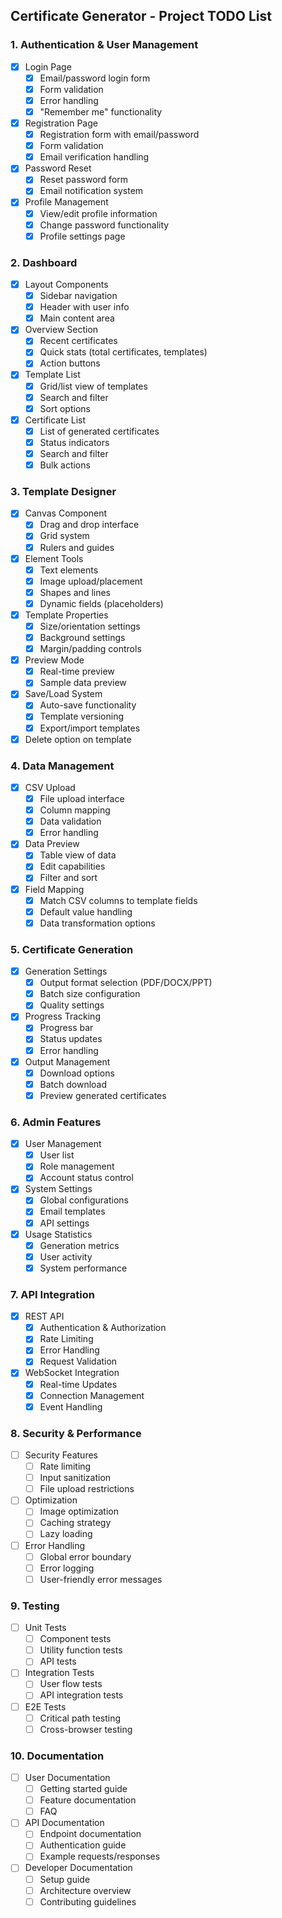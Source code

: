 ## Certificate Generator - Project TODO List

### 1. Authentication & User Management
- [x] Login Page
  - [x] Email/password login form
  - [x] Form validation
  - [x] Error handling
  - [x] "Remember me" functionality
- [x] Registration Page
  - [x] Registration form with email/password
  - [x] Form validation
  - [x] Email verification handling
- [x] Password Reset
  - [x] Reset password form
  - [x] Email notification system
- [x] Profile Management
  - [x] View/edit profile information
  - [x] Change password functionality
  - [x] Profile settings page

### 2. Dashboard
- [x] Layout Components
  - [x] Sidebar navigation
  - [x] Header with user info
  - [x] Main content area
- [x] Overview Section
  - [x] Recent certificates
  - [x] Quick stats (total certificates, templates)
  - [x] Action buttons
- [x] Template List
  - [x] Grid/list view of templates
  - [x] Search and filter
  - [x] Sort options
- [x] Certificate List
  - [x] List of generated certificates
  - [x] Status indicators
  - [x] Search and filter
  - [x] Bulk actions

### 3. Template Designer
- [x] Canvas Component
  - [x] Drag and drop interface
  - [x] Grid system
  - [x] Rulers and guides
- [x] Element Tools
  - [x] Text elements
  - [x] Image upload/placement
  - [x] Shapes and lines
  - [x] Dynamic fields (placeholders)
- [x] Template Properties
  - [x] Size/orientation settings
  - [x] Background settings
  - [x] Margin/padding controls
- [x] Preview Mode
  - [x] Real-time preview
  - [x] Sample data preview
- [x] Save/Load System
  - [x] Auto-save functionality
  - [x] Template versioning
  - [x] Export/import templates
- [x] Delete option on template

### 4. Data Management
- [x] CSV Upload
  - [x] File upload interface
  - [x] Column mapping
  - [x] Data validation
  - [x] Error handling
- [x] Data Preview
  - [x] Table view of data
  - [x] Edit capabilities
  - [x] Filter and sort
- [x] Field Mapping
  - [x] Match CSV columns to template fields
  - [x] Default value handling
  - [x] Data transformation options

### 5. Certificate Generation
- [x] Generation Settings
  - [x] Output format selection (PDF/DOCX/PPT)
  - [x] Batch size configuration
  - [x] Quality settings
- [x] Progress Tracking
  - [x] Progress bar
  - [x] Status updates
  - [x] Error handling
- [x] Output Management
  - [x] Download options
  - [x] Batch download
  - [x] Preview generated certificates

### 6. Admin Features
- [x] User Management
  - [x] User list
  - [x] Role management
  - [x] Account status control
- [x] System Settings
  - [x] Global configurations
  - [x] Email templates
  - [x] API settings
- [x] Usage Statistics
  - [x] Generation metrics
  - [x] User activity
  - [x] System performance

### 7. API Integration
- [x] REST API
  - [x] Authentication & Authorization
  - [x] Rate Limiting
  - [x] Error Handling
  - [x] Request Validation
- [x] WebSocket Integration
  - [x] Real-time Updates
  - [x] Connection Management
  - [x] Event Handling

### 8. Security & Performance
- [ ] Security Features
  - [ ] Rate limiting
  - [ ] Input sanitization
  - [ ] File upload restrictions
- [ ] Optimization
  - [ ] Image optimization
  - [ ] Caching strategy
  - [ ] Lazy loading
- [ ] Error Handling
  - [ ] Global error boundary
  - [ ] Error logging
  - [ ] User-friendly error messages

### 9. Testing
- [ ] Unit Tests
  - [ ] Component tests
  - [ ] Utility function tests
  - [ ] API tests
- [ ] Integration Tests
  - [ ] User flow tests
  - [ ] API integration tests
- [ ] E2E Tests
  - [ ] Critical path testing
  - [ ] Cross-browser testing

### 10. Documentation
- [ ] User Documentation
  - [ ] Getting started guide
  - [ ] Feature documentation
  - [ ] FAQ
- [ ] API Documentation
  - [ ] Endpoint documentation
  - [ ] Authentication guide
  - [ ] Example requests/responses
- [ ] Developer Documentation
  - [ ] Setup guide
  - [ ] Architecture overview
  - [ ] Contributing guidelines